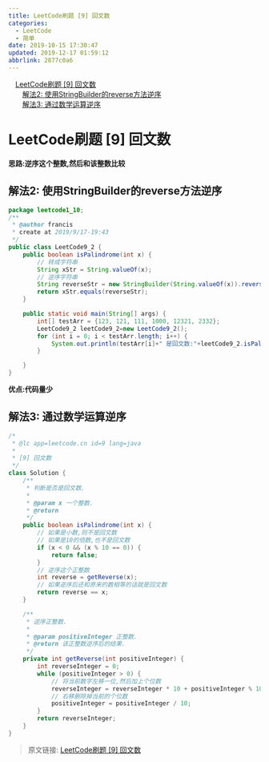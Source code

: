 ```yaml
---
title: LeetCode刷题 [9] 回文数
categories: 
  - LeetCode
  - 简单
date: 2019-10-15 17:30:47
updated: 2019-12-17 01:59:12
abbrlink: 2877c0a6
---
```

<div id='my_toc'><a href="/exam/2877c0a6/#LeetCode刷题-9-回文数" class="header_1">LeetCode刷题 [9] 回文数</a>&nbsp;<br><a href="/exam/2877c0a6/#解法2-使用StringBuilder的reverse方法逆序" class="header_2">解法2: 使用StringBuilder的reverse方法逆序</a>&nbsp;<br><a href="/exam/2877c0a6/#解法3-通过数学运算逆序" class="header_2">解法3: 通过数学运算逆序</a>&nbsp;<br></div>
<style>.header_1{margin-left: 1em;}.header_2{margin-left: 2em;}.header_3{margin-left: 3em;}.header_4{margin-left: 4em;}.header_5{margin-left: 5em;}.header_6{margin-left: 6em;}</style>
<!--more-->
<script>if (navigator.platform.search('arm')==-1){document.getElementById('my_toc').style.display = 'none';}var e,p = document.getElementsByTagName('p');while (p.length>0) {e = p[0];e.parentElement.removeChild(e);}</script>

<!--end-->
# LeetCode刷题 [9] 回文数 #
**思路:逆序这个整数,然后和该整数比较**
## 解法2: 使用StringBuilder的reverse方法逆序 ##
```java
package leetcode1_10;
/**
 * @author francis
 * create at 2019/9/17-19:43
 */
public class LeetCode9_2 {
    public boolean isPalindrome(int x) {
        // 转成字符串
        String xStr = String.valueOf(x);
        // 逆序字符串
        String reverseStr = new StringBuilder(String.valueOf(x)).reverse().toString();
        return xStr.equals(reverseStr);
    }

    public static void main(String[] args) {
        int[] testArr = {123, 121, 111, 1000, 12321, 2332};
        LeetCode9_2 leetCode9_2=new LeetCode9_2();
        for (int i = 0; i < testArr.length; i++) {
            System.out.println(testArr[i]+" 是回文数:"+leetCode9_2.isPalindrome(testArr[i]));
        }

    }
}
```
**优点:代码量少**
## 解法3: 通过数学运算逆序 ##
```java
/*
 * @lc app=leetcode.cn id=9 lang=java
 *
 * [9] 回文数
 */
class Solution {
    /**
     * 判断是否是回文数.
     *
     * @param x 一个整数.
     * @return
     */
    public boolean isPalindrome(int x) {
        // 如果是小数,则不是回文数
        // 如果是10的倍数,也不是回文数
        if (x < 0 && (x % 10 == 0)) {
            return false;
        }
        // 逆序这个正整数
        int reverse = getReverse(x);
        // 如果逆序后还和原来的数相等的话就是回文数
        return reverse == x;
    }

    /**
     * 逆序正整数.
     *
     * @param positiveInteger 正整数.
     * @return 该正整数逆序后的结果.
     */
    private int getReverse(int positiveInteger) {
        int reverseInteger = 0;
        while (positiveInteger > 0) {
            // 将当前数字左移一位,然后加上个位数
            reverseInteger = reverseInteger * 10 + positiveInteger % 10;
            // 右移删除掉当前的个位数
            positiveInteger = positiveInteger / 10;
        }
        return reverseInteger;
    }
}

```

>原文链接: [LeetCode刷题 [9] 回文数](https://lanlan2017.github.io/blog/2877c0a6/)
